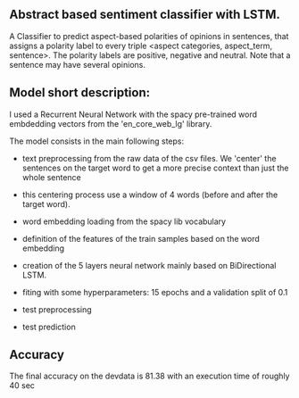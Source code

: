 ## Abstract based sentiment classifier with LSTM. 

A Classifier to predict aspect-based polarities of opinions in sentences, that assigns a polarity label to every triple &lt;aspect categories, aspect_term, sentence>. The polarity labels are positive, negative and neutral. Note that a sentence may have several opinions.

## Model short description:

I used a Recurrent Neural Network with the spacy pre-trained word embdedding vectors from the 'en_core_web_lg' library.

The model consists in the main following steps:

- text preprocessing from the raw data of the csv files. We 'center' the sentences on the target word to get a more precise context than just the whole sentence

- this centering process use a window of 4 words (before and after the target word).

- word embedding loading from the spacy lib vocabulary

- definition of the features of the train samples based on the word embedding

- creation of the 5 layers neural network mainly based on BiDirectional LSTM.

- fiting with some hyperparameters: 15 epochs and a validation split of 0.1

- test preprocessing

- test prediction


## Accuracy

The final accuracy on the devdata is 81.38 with an execution time of roughly 40 sec

